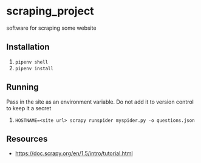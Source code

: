 # scraping_project
software for scraping some website

## Installation
1. `pipenv shell`
1. `pipenv install`

## Running
Pass in the site as an environment variable. Do not add it to version control
to keep it a secret
1. `HOSTNAME=<site url> scrapy runspider myspider.py -o questions.json`

## Resources
* https://doc.scrapy.org/en/1.5/intro/tutorial.html

